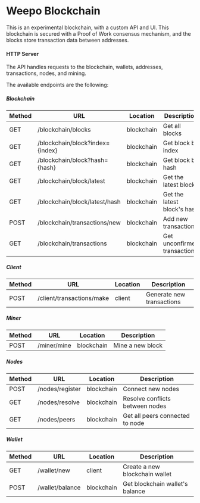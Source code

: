 # Weepo Blockchain

This is an experimental blockchain, with a custom API and UI. This blockchain is secured with a Proof of Work consensus mechanism, and the blocks store transaction data between addresses.

#### HTTP Server
The API handles requests to the blockchain, wallets, addresses, transactions, nodes, and mining.

The available endpoints are the following:

##### Blockchain

|Method|URL|Location|Description|
|------|---|--------|-----------|
|GET|/blockchain/blocks|blockchain|Get all blocks|
|GET|/blockchain/block?index={index}|blockchain|Get block by index|
|GET|/blockchain/block?hash={hash}|blockchain|Get block by hash|
|GET|/blockchain/block/latest|blockchain|Get the latest block|
|GET|/blockchain/block/latest/hash|blockchain|Get the latest block's hash|
|POST|/blockchain/transactions/new|blockchain|Add new transactions|
|GET|/blockchain/transactions|blockchain|Get unconfirmed transactions|

##### Client
|Method|URL|Location|Description|
|------|---|--------|-----------|
|POST|/client/transactions/make|client|Generate new transactions|

##### Miner
|Method|URL|Location|Description|
|------|---|--------|-----------|
|POST|/miner/mine|blockchain|Mine a new block|

##### Nodes
|Method|URL|Location|Description|
|------|---|--------|-----------|
|POST|/nodes/register|blockchain|Connect new nodes|
|GET|/nodes/resolve|blockchain|Resolve conflicts between nodes|
|GET|/nodes/peers|blockchain|Get all peers connected to node|

##### Wallet
|Method|URL|Location|Description|
|------|---|--------|-----------|
|GET|/wallet/new|client|Create a new blockchain wallet|
|POST|/wallet/balance|blockchain|Get blockchain wallet's balance|